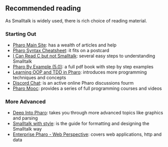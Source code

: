 ## Recommended reading

As Smalltalk is widely used, there is rich choice of reading material.

### Starting Out
* [Pharo Main Site](http://pharo.org/documentation):
has a wealth of articles and help
* [Pharo Syntax Cheatsheet](http://files.pharo.org/media/pharoCheatSheet.pdf): 
it fits on a postcard
* [I Can Read C but not Smalltalk](http://www.eli.sdsu.edu/courses/spring01/cs635/readingSmalltalk.pdf): several easy steps to understanding Smalltalk
* [Pharo By Example (5.0)](http://books.pharo.org/updated-pharo-by-example/):
a full pdf book with step by step examples
* [Learning OOP and TDD in Pharo](http://books.pharo.org/learning-oop/):
introduces more programming techniques and concepts
* [Discord Chat](https://discordapp.com/invite/Sj2rhxn):
is an active online Pharo discussions fourm
* [Pharo Mooc](http://mooc.pharo.org/):
provides a series of full programming courses and videos

### More Advanced
* [Deep Into Pharo](http://books.pharo.org/deep-into-pharo/):
takes you through more advanced topics like graphics and parsing
* [Smalltalk with style](http://sdmeta.gforge.inria.fr/FreeBooks/WithStyle/SmalltalkWithStyle.pdf):
is the guide for formatting and designing the Smalltalk way
* [Enterprise Pharo - Web Perspective](http://books.pharo.org/enterprise-pharo/):
covers web applications, http and data

